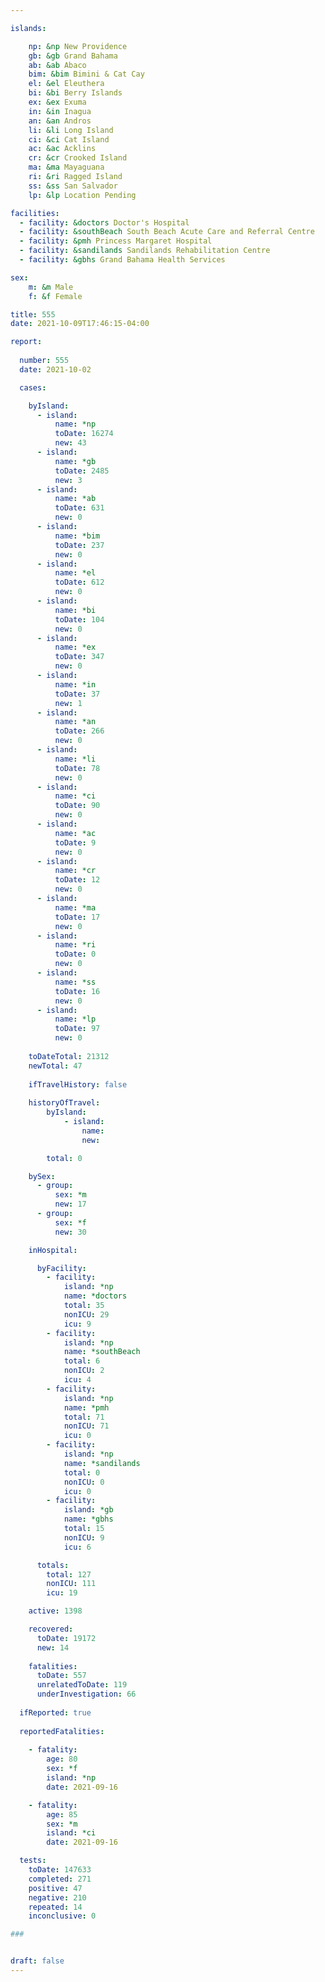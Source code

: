 ```yaml
---

islands:

    np: &np New Providence
    gb: &gb Grand Bahama
    ab: &ab Abaco
    bim: &bim Bimini & Cat Cay
    el: &el Eleuthera
    bi: &bi Berry Islands
    ex: &ex Exuma
    in: &in Inagua
    an: &an Andros
    li: &li Long Island
    ci: &ci Cat Island
    ac: &ac Acklins
    cr: &cr Crooked Island
    ma: &ma Mayaguana
    ri: &ri Ragged Island
    ss: &ss San Salvador
    lp: &lp Location Pending

facilities:
  - facility: &doctors Doctor's Hospital
  - facility: &southBeach South Beach Acute Care and Referral Centre
  - facility: &pmh Princess Margaret Hospital
  - facility: &sandilands Sandilands Rehabilitation Centre
  - facility: &gbhs Grand Bahama Health Services

sex:
    m: &m Male
    f: &f Female

title: 555
date: 2021-10-09T17:46:15-04:00

report:
  
  number: 555
  date: 2021-10-02

  cases:

    byIsland:
      - island:
          name: *np 
          toDate: 16274
          new: 43
      - island:
          name: *gb 
          toDate: 2485 
          new: 3
      - island:
          name: *ab 
          toDate: 631 
          new: 0
      - island:
          name: *bim
          toDate: 237
          new: 0
      - island:
          name: *el 
          toDate: 612
          new: 0
      - island:
          name: *bi
          toDate: 104
          new: 0
      - island:
          name: *ex 
          toDate: 347
          new: 0
      - island:
          name: *in 
          toDate: 37
          new: 1
      - island:
          name: *an 
          toDate: 266
          new: 0
      - island:
          name: *li 
          toDate: 78
          new: 0
      - island:
          name: *ci 
          toDate: 90
          new: 0
      - island:
          name: *ac 
          toDate: 9
          new: 0
      - island:
          name: *cr 
          toDate: 12
          new: 0
      - island:
          name: *ma 
          toDate: 17
          new: 0
      - island:
          name: *ri 
          toDate: 0
          new: 0
      - island:
          name: *ss  
          toDate: 16
          new: 0
      - island:
          name: *lp 
          toDate: 97
          new: 0
    
    toDateTotal: 21312
    newTotal: 47
    
    ifTravelHistory: false
    
    historyOfTravel:
        byIsland:
            - island:
                name: 
                new: 

        total: 0

    bySex:
      - group:
          sex: *m
          new: 17
      - group:
          sex: *f
          new: 30

    inHospital:

      byFacility:
        - facility:
            island: *np
            name: *doctors
            total: 35
            nonICU: 29
            icu: 9
        - facility:
            island: *np
            name: *southBeach
            total: 6
            nonICU: 2
            icu: 4
        - facility:
            island: *np
            name: *pmh
            total: 71
            nonICU: 71
            icu: 0
        - facility:
            island: *np
            name: *sandilands
            total: 0
            nonICU: 0
            icu: 0
        - facility:
            island: *gb
            name: *gbhs
            total: 15
            nonICU: 9
            icu: 6

      totals:
        total: 127  
        nonICU: 111
        icu: 19

    active: 1398

    recovered: 
      toDate: 19172
      new: 14
    
    fatalities:
      toDate: 557
      unrelatedToDate: 119
      underInvestigation: 66
  
  ifReported: true
  
  reportedFatalities:
    
    - fatality: 
        age: 80
        sex: *f
        island: *np
        date: 2021-09-16

    - fatality: 
        age: 85
        sex: *m
        island: *ci
        date: 2021-09-16

  tests:
    toDate: 147633
    completed: 271
    positive: 47
    negative: 210
    repeated: 14
    inconclusive: 0

###


draft: false
---
```

